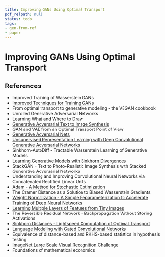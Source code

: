 ```yaml
---
title: Improving GANs Using Optimal Transport
pdf_relpath: null
status: todo
tags:
- gen-from-ref
- paper
---
```


# Improving GANs Using Optimal Transport

## References

- Improved Training of Wasserstein GANs
- [Improved Techniques for Training GANs](./improved-techniques-for-training-gans.md)
- From optimal transport to generative modeling - the VEGAN cookbook
- Unrolled Generative Adversarial Networks
- Learning What and Where to Draw
- [Generative Adversarial Text to Image Synthesis](./generative-adversarial-text-to-image-synthesis.md)
- GAN and VAE from an Optimal Transport Point of View
- [Generative Adversarial Nets](./generative-adversarial-nets.md)
- [Unsupervised Representation Learning with Deep Convolutional Generative Adversarial Networks](./unsupervised-representation-learning-with-deep-convolutional-generative-adversarial-networks.md)
- Sinkhorn-AutoDiff - Tractable Wasserstein Learning of Generative Models
- [Learning Generative Models with Sinkhorn Divergences](./learning-generative-models-with-sinkhorn-divergences.md)
- StackGAN - Text to Photo-Realistic Image Synthesis with Stacked Generative Adversarial Networks
- Understanding and Improving Convolutional Neural Networks via Concatenated Rectified Linear Units
- [Adam - A Method for Stochastic Optimization](./adam-a-method-for-stochastic-optimization.md)
- The Cramer Distance as a Solution to Biased Wasserstein Gradients
- [Weight Normalization - A Simple Reparameterization to Accelerate Training of Deep Neural Networks](./weight-normalization-a-simple-reparameterization-to-accelerate-training-of-deep-neural-networks.md)
- [Learning Multiple Layers of Features from Tiny Images](./learning-multiple-layers-of-features-from-tiny-images.md)
- The Reversible Residual Network - Backpropagation Without Storing Activations
- [Sinkhorn Distances - Lightspeed Computation of Optimal Transport](./sinkhorn-distances-lightspeed-computation-of-optimal-transport.md)
- [Language Modeling with Gated Convolutional Networks](./language-modeling-with-gated-convolutional-networks.md)
- Equivalence of distance-based and RKHS-based statistics in hypothesis testing
- [ImageNet Large Scale Visual Recognition Challenge](./imagenet-large-scale-visual-recognition-challenge.md)
- Foundations of mathematical economics
